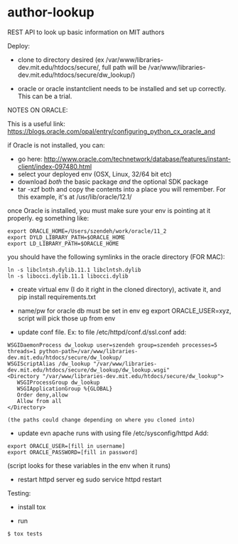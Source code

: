 # author-lookup
REST API to look up basic information on MIT authors

Deploy:

- clone to directory desired (ex /var/www/libraries-dev.mit.edu/htdocs/secure/, full path will be /var/www/libraries-dev.mit.edu/htdocs/secure/dw_lookup/)

- oracle or oracle instantclient needs to be installed and set up correctly. This can be a trial.

NOTES ON ORACLE:

This is a useful link:
https://blogs.oracle.com/opal/entry/configuring_python_cx_oracle_and

if Oracle is not installed, you can:
  - go here: http://www.oracle.com/technetwork/database/features/instant-client/index-097480.html
  - select your deployed env (OSX, Linux, 32/64 bit etc)
  - download *both* the basic package *and* the optional SDK package
  - tar -xzf both and copy the contents into a place you will remember. For this example, it's at /usr/lib/oracle/12.1/

once Oracle is installed, you must make sure your env is pointing at it properly. eg something like:
```
export ORACLE_HOME=/Users/szendeh/work/oracle/11_2
export DYLD_LIBRARY_PATH=$ORACLE_HOME
export LD_LIBRARY_PATH=$ORACLE_HOME
```

you should have the following symlinks in the oracle directory (FOR MAC):

```
ln -s libclntsh.dylib.11.1 libclntsh.dylib
ln -s libocci.dylib.11.1 libocci.dylib
```

- create virtual env (I do it right in the cloned directory), activate it, and pip install requirements.txt

- name/pw for oracle db must be set in env eg export ORACLE_USER=xyz, script will pick those up from env

- update conf file. Ex:
    to file /etc/httpd/conf.d/ssl.conf add:

```
WSGIDaemonProcess dw_lookup user=szendeh group=szendeh processes=5 threads=1 python-path=/var/www/libraries-dev.mit.edu/htdocs/secure/dw_lookup/
WSGIScriptAlias /dw_lookup "/var/www/libraries-dev.mit.edu/htdocs/secure/dw_lookup/dw_lookup.wsgi"
<Directory "/var/www/libraries-dev.mit.edu/htdocs/secure/dw_lookup">
   WSGIProcessGroup dw_lookup
   WSGIApplicationGroup %{GLOBAL}
   Order deny,allow
   Allow from all
</Directory>
```
    (the paths could change depending on where you cloned into)

- update evn apache runs with using file /etc/sysconfig/httpd Add:
```
export ORACLE_USER=[fill in username]
export ORACLE_PASSWORD=[fill in password]
```

(script looks for these variables in the env when it runs)


- restart httpd server eg sudo service httpd restart


Testing:

- install tox

- run 

```
$ tox tests
```